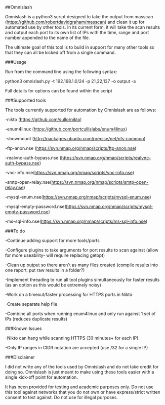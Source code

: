 ##Omnislash

Omnislash is a python3 script designed to take the output from masscan (https://github.com/robertdavidgraham/masscan) and clean it up for automated use by other tools. In its current form, it will take the scan results and output each port to its own list of IPs with the time, range and port number appended to the name of the file. 

The ultimate goal of this tool is to build in support for many other tools so that they can all be kicked off from a single command.

###Usage

Run from the command line using the following syntax:

python3 omnislash.py -t 192.168.1.0/24 -p 21,22,137 -o output -a

Full details for options can be found within the script


###Supported tools

The tools currently supported for automation by Omnislash are as follows:

-nikto (https://github.com/sullo/nikto)

-enum4linux (https://github.com/portcullislabs/enum4linux)

-showmount (http://packages.ubuntu.com/precise/net/nfs-common)

-ftp-anon.nse (https://svn.nmap.org/nmap/scripts/ftp-anon.nse)

-realvnc-auth-bypass.nse (https://svn.nmap.org/nmap/scripts/realvnc-auth-bypass.nse)

-vnc-info.nse(https://svn.nmap.org/nmap/scripts/vnc-info.nse)

-smtp-open-relay.nse(https://svn.nmap.org/nmap/scripts/smtp-open-relay.nse)

-mysql-enum.nse(https://svn.nmap.org/nmap/scripts/mysql-enum.nse)

-mysql-empty-password.nse(https://svn.nmap.org/nmap/scripts/mysql-empty-password.nse)

-ms-sql-info.nse(https://svn.nmap.org/nmap/scripts/ms-sql-info.nse)

###To do

-Continue adding support for more tools/ports

-Configure plugins to take arguments for port results to scan against (allow for more useability- will require replacing getopt)

-Clean up output so there aren't as many files created (compile results into one report, put raw results in a folder?)

-Implement threading to run all tool plugins simultaneously for faster results (as an option as this would be extremely noisy)

-Work on a timeout/faster processing for HTTPS ports in Nikto

-Create separate help file

-Combine all ports when running enum4linux and only run against 1 set of IPs (reduces duplicate results)

###Known Issues

-Nikto can hang while scanning HTTPS (30 minutes+ for each IP)

-Only IP ranges in CIDR notation are accepted (use /32 for a single IP)

###Disclaimer

I did not write any of the tools used by Omnislash and do not take credit for doing so. Omnislash is just meant to make using these tools easier with a single kick-off point for automation.

It has been provided for testing and academic purposes only. Do not use this tool against networks that you do not own or have express/strict written consent to test against. Do not use for illegal purposes.
